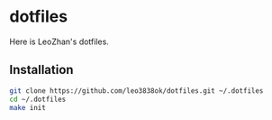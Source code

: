 # dotfiles

Here is LeoZhan's dotfiles.

## Installation

```bash
git clone https://github.com/leo3838ok/dotfiles.git ~/.dotfiles
cd ~/.dotfiles
make init
```